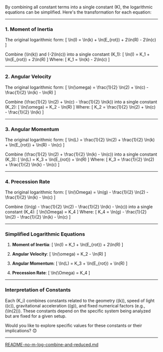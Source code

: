 By combining all constant terms into a single constant \(K\), the logarithmic equations can be simplified. Here's the transformation for each equation:

---

### **1. Moment of Inertia**
The original logarithmic form:
\[
\ln(I) = \ln(k) + \ln(E_{rot}) + 2\ln(R) - 2\ln(c)
\]

Combine \(\ln(k)\) and \(-2\ln(c)\) into a single constant \(K_1\):
\[
\ln(I) = K_1 + \ln(E_{rot}) + 2\ln(R)
\]
Where:
\[
K_1 = \ln(k) - 2\ln(c)
\]

---

### **2. Angular Velocity**
The original logarithmic form:
\[
\ln(\omega) = \frac{1}{2} \ln(2) + \ln(c) - \frac{1}{2} \ln(k) - \ln(R)
\]

Combine \(\frac{1}{2} \ln(2) + \ln(c) - \frac{1}{2} \ln(k)\) into a single constant \(K_2\):
\[
\ln(\omega) = K_2 - \ln(R)
\]
Where:
\[
K_2 = \frac{1}{2} \ln(2) + \ln(c) - \frac{1}{2} \ln(k)
\]

---

### **3. Angular Momentum**
The original logarithmic form:
\[
\ln(L) = \frac{1}{2} \ln(2) + \frac{1}{2} \ln(k) + \ln(E_{rot}) + \ln(R) - \ln(c)
\]

Combine \(\frac{1}{2} \ln(2) + \frac{1}{2} \ln(k) - \ln(c)\) into a single constant \(K_3\):
\[
\ln(L) = K_3 + \ln(E_{rot}) + \ln(R)
\]
Where:
\[
K_3 = \frac{1}{2} \ln(2) + \frac{1}{2} \ln(k) - \ln(c)
\]

---

### **4. Precession Rate**
The original logarithmic form:
\[
\ln(\Omega) = \ln(g) - \frac{1}{2} \ln(2) - \frac{1}{2} \ln(k) - \ln(c)
\]

Combine \(\ln(g) - \frac{1}{2} \ln(2) - \frac{1}{2} \ln(k) - \ln(c)\) into a single constant \(K_4\):
\[
\ln(\Omega) = K_4
\]
Where:
\[
K_4 = \ln(g) - \frac{1}{2} \ln(2) - \frac{1}{2} \ln(k) - \ln(c)
\]

---

### **Simplified Logarithmic Equations**
1. **Moment of Inertia**:
   \[
   \ln(I) = K_1 + \ln(E_{rot}) + 2\ln(R)
   \]

2. **Angular Velocity**:
   \[
   \ln(\omega) = K_2 - \ln(R)
   \]

3. **Angular Momentum**:
   \[
   \ln(L) = K_3 + \ln(E_{rot}) + \ln(R)
   \]

4. **Precession Rate**:
   \[
   \ln(\Omega) = K_4
   \]

---

### **Interpretation of Constants**
Each \(K_i\) combines constants related to the geometry (\(k\)), speed of light (\(c\)), gravitational acceleration (\(g\)), and fixed numerical factors (e.g., \(\ln(2)\)). These constants depend on the specific system being analyzed but are fixed for a given setup.

Would you like to explore specific values for these constants or their implications? 😊


---

[README-no-m-log-combine-and-reduced.md](https://t2m.io/66RrgBj)
